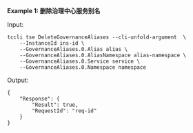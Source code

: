 **Example 1: 删除治理中心服务别名**



Input: 

```
tccli tse DeleteGovernanceAliases --cli-unfold-argument  \
    --InstanceId ins-id \
    --GovernanceAliases.0.Alias alias \
    --GovernanceAliases.0.AliasNamespace alias-namespace \
    --GovernanceAliases.0.Service service \
    --GovernanceAliases.0.Namespace namespace
```

Output: 
```
{
    "Response": {
        "Result": true,
        "RequestId": "req-id"
    }
}
```

